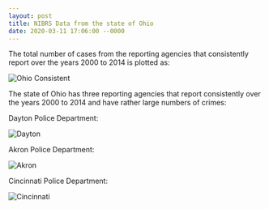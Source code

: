 ```yaml
---
layout: post
title: NIBRS Data from the state of Ohio
date: 2020-03-11 17:06:00 --0000
---
```


The total number of cases from the reporting agencies that consistently report over the years 2000 to 2014 is plotted as:

![Ohio Consistent](/images/ohio_consistent.jpg "Ohio Consistent")

The state of Ohio has three reporting agencies that report consistently over the years 2000 to 2014 and have rather large numbers of crimes:

Dayton Police Department:

![Dayton](/images/dayton.jpg "Dayton")

Akron Police Department:

![Akron](/images/akron.jpg "Akron")

Cincinnati Police Department:

![Cincinnati](/images/cincinnati.jpg "Cincinnati")
